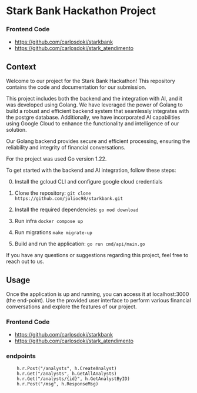 # Stark Bank Hackathon Project

### Frontend Code 
- https://github.com/carlosdoki/starkbank
- https://github.com/carlosdoki/stark_atendimento

## Context

Welcome to our project for the Stark Bank Hackathon! This repository contains the code and documentation for our submission.

This project includes both the backend and the integration with AI, and it was developed using Golang. We have leveraged the power of Golang to build a robust and efficient backend system that seamlessly integrates with the postgre database. Additionally, we have incorporated AI capabilities using Google Cloud to enhance the functionality and intelligence of our solution.

Our Golang backend provides secure and efficient processing, ensuring the reliability and integrity of financial conversations. 

For the project was used Go version 1.22.

To get started with the backend and AI integration, follow these steps:

0. Install the gcloud CLI and configure google cloud credentials  

1. Clone the repository: `git clone https://github.com/julioc98/starkbank.git`
2. Install the required dependencies: `go mod download`
3. Run infra `docker compose up`
4. Run migrations `make migrate-up`
5. Build and run the application: `go run cmd/api/main.go`

If you have any questions or suggestions regarding this project, feel free to reach out to us.

## Usage

Once the application is up and running, you can access it at localhost:3000 (the end-point). Use the provided user interface to perform various financial conversations and explore the features of our project.

### Frontend Code 
- https://github.com/carlosdoki/starkbank
- https://github.com/carlosdoki/stark_atendimento

### endpoints

```
    h.r.Post("/analysts", h.CreateAnalyst)
	h.r.Get("/analysts", h.GetAllAnalysts)
	h.r.Get("/analysts/{id}", h.GetAnalystByID)
	h.r.Post("/msg", h.ResponseMsg)
```